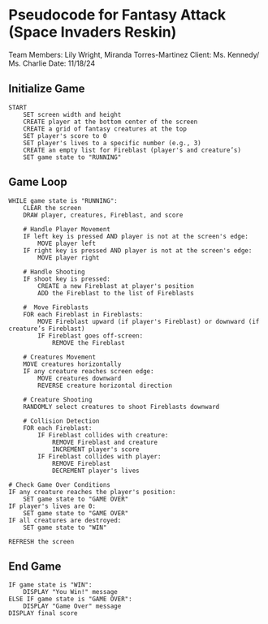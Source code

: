 # Pseudocode for Fantasy Attack (Space Invaders Reskin)

Team Members: Lily Wright, Miranda Torres-Martinez Client: Ms. Kennedy/ Ms. Charlie Date: 11/18/24

## Initialize Game

    START
        SET screen width and height
        CREATE player at the bottom center of the screen
        CREATE a grid of fantasy creatures at the top
        SET player's score to 0
        SET player's lives to a specific number (e.g., 3)
        CREATE an empty list for Fireblast (player's and creature’s)
        SET game state to "RUNNING"

## Game Loop

    WHILE game state is "RUNNING":
        CLEAR the screen
        DRAW player, creatures, Fireblast, and score

        # Handle Player Movement
        IF left key is pressed AND player is not at the screen's edge:
            MOVE player left
        IF right key is pressed AND player is not at the screen's edge:
            MOVE player right
    
        # Handle Shooting
        IF shoot key is pressed:
            CREATE a new Fireblast at player's position
            ADD the Fireblast to the list of Fireblasts
    
        #  Move Fireblasts
        FOR each Fireblast in Fireblasts:
            MOVE Fireblast upward (if player's Fireblast) or downward (if creature’s Fireblast)
            IF Fireblast goes off-screen:
                REMOVE the Fireblast
    
        # Creatures Movement
        MOVE creatures horizontally
        IF any creature reaches screen edge:
            MOVE creatures downward
            REVERSE creature horizontal direction
    
        # Creature Shooting
        RANDOMLY select creatures to shoot Fireblasts downward
    
        # Collision Detection
        FOR each Fireblast:
            IF Fireblast collides with creature:
                REMOVE Fireblast and creature
                INCREMENT player's score
            IF Fireblast collides with player:
                REMOVE Fireblast 
                DECREMENT player's lives
    
    # Check Game Over Conditions
    IF any creature reaches the player's position:
        SET game state to "GAME OVER"
    IF player's lives are 0:
        SET game state to "GAME OVER"
    IF all creatures are destroyed:
        SET game state to "WIN"
    
    REFRESH the screen

## End Game

    IF game state is "WIN":
        DISPLAY "You Win!" message
    ELSE IF game state is "GAME OVER":
        DISPLAY "Game Over" message
    DISPLAY final score
